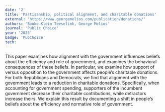 ```yaml
---
date: '2'
title: 'Partisanship, political alignment, and charitable donations'
external: 'https://www.georgemelios.com/publication/donations/'
authors: 'Bouke Klein Teeselink, George Melios'
journal: 'Public Choice'
year: '2025'
badge: 'PubChoice'
tech:
---
```


This paper examines how alignment with the government influences beliefs about the efficiency and role of government, and examines the behavioral consequences of these beliefs. In particular, we examine how support of versus opposition to the government affects people’s charitable donations. For both Republicans and Democrats, we find that alignment with the government leads to a reduction in charitable donations. Specifically, when accounting for government spending, supporters of the incumbent government decrease their charitable contributions, while detractors increase theirs. We explain this result by documenting a shift in people’s beliefs about the efficiency and normative role of government.
